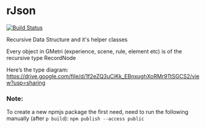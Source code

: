 # rJson

[![Build Status](https://drone-xr.gmetri.io/api/badges/gmetrixr/rjson/status.svg)](https://drone-xr.gmetri.io/gmetrixr/rjson)


Recursive Data Structure and it's helper classes

Every object in GMetri (experience, scene, rule, element etc) is of the recursive type RecordNode

Here’s the type diagram: https://drive.google.com/file/d/1f2eZQ3uCiKk_EBnxughXoRMr9TtSGCS2/view?usp=sharing 

### Note:

To create a new npmjs package the first need, need to run the following manually (after `p build`):
`npm publish --access public`
